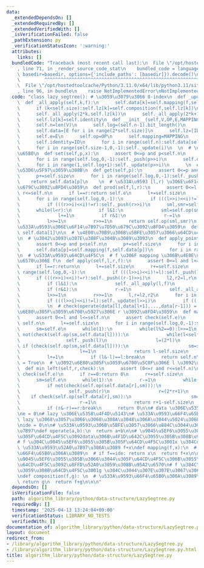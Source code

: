 ```yaml
---
data:
  _extendedDependsOn: []
  _extendedRequiredBy: []
  _extendedVerifiedWith: []
  _isVerificationFailed: false
  _pathExtension: py
  _verificationStatusIcon: ':warning:'
  attributes:
    links: []
  bundledCode: "Traceback (most recent call last):\n  File \"/opt/hostedtoolcache/Python/3.11.0/x64/lib/python3.11/site-packages/onlinejudge_verify/documentation/build.py\"\
    , line 71, in _render_source_code_stat\n    bundled_code = language.bundle(stat.path,\
    \ basedir=basedir, options={'include_paths': [basedir]}).decode()\n          \
    \         ^^^^^^^^^^^^^^^^^^^^^^^^^^^^^^^^^^^^^^^^^^^^^^^^^^^^^^^^^^^^^^^^^^^^^^^^^^^^^^^^^\n\
    \  File \"/opt/hostedtoolcache/Python/3.11.0/x64/lib/python3.11/site-packages/onlinejudge_verify/languages/python.py\"\
    , line 96, in bundle\n    raise NotImplementedError\nNotImplementedError\n"
  code: "class lazy_segtree(): # \u3059\u3079\u3066 0-index\n  def _update(self,k):self.data[k]=self.op(self.data[2*k],self.data[2*k+1])\n\
    \  def _all_apply(self,k,f):\n      self.data[k]=self.mapping(f,self.data[k])\n\
    \      if (k<self.size):self.lz[k]=self.composition(f,self.lz[k])\n  def _push(self,k):\n\
    \      self._all_apply(2*k,self.lz[k])\n      self._all_apply(2*k+1,self.lz[k])\n\
    \      self.lz[k]=self.identity\n  def __init__(self,V,OP,E,MAPPING,COMPOSITION,ID):\n\
    \      self.n=len(V)\n      self.log=(self.n-1).bit_length()\n      self.size=1<<self.log\n\
    \      self.data=[E for i in range(2*self.size)]\n      self.lz=[ID for i in range(self.size)]\n\
    \      self.e=E\n      self.op=OP\n      self.mapping=MAPPING\n      self.composition=COMPOSITION\n\
    \      self.identity=ID\n      for i in range(self.n):self.data[self.size+i]=V[i]\n\
    \      for i in range(self.size-1,0,-1):self._update(i)\n  \n  # \u4E00\u70B9\u66F4\
    \u65B0\n  def set(self,p,x):\n      assert 0<=p and p<self.n\n      p+=self.size\n\
    \      for i in range(self.log,0,-1):self._push(p>>i)\n      self.data[p]=x\n\
    \      for i in range(1,self.log+1):self._update(p>>i)\n      \n  # data[p] \u3092\
    \u53D6\u5F97\u3059\u308B\n  def get(self,p):\n      assert 0<=p and p<self.n\n\
    \      p+=self.size\n      for i in range(self.log,0,-1):self._push(p>>i)\n  \
    \    return self.data[p]\n    \n  # \u533A\u9593 [l,r) \u306E\u6F14\u7B97\u7D50\
    \u679C\u3092\u8FD4\u3059\n  def prod(self,l,r):\n      assert 0<=l and l<=r and\
    \ r<=self.n\n      if l==r:return self.e\n      l+=self.size\n      r+=self.size\n\
    \      for i in range(self.log,0,-1):\n          if (((l>>i)<<i)!=l):self._push(l>>i)\n\
    \          if (((r>>i)<<i)!=r):self._push(r>>i)\n      sml,smr=self.e,self.e\n\
    \      while(l<r):\n          if l&1:\n              sml=self.op(sml,self.data[l])\n\
    \              l+=1\n          if r&1:\n              r-=1\n              smr=self.op(self.data[r],smr)\n\
    \          l>>=1\n          r>>=1\n      return self.op(sml,smr)\n  \n  # \u5168\
    \u533A\u9593\u306E\u6F14\u7B97\u7D50\u679C\u3092\u8FD4\u3059\n  def all_prod(self):return\
    \ self.data[1]\n\n  # \u4E00\u70B9\u306B\u5BFE\u3057\u3066\u64CD\u4F5C\u3059\u308B\
    \n  # \u3042\u3093\u307E\u308F\u304B\u3089\u3093\n  def apply_point(self,p,f):\n\
    \      assert 0<=p and p<self.n\n      p+=self.size\n      for i in range(self.log,0,-1):self._push(p>>i)\n\
    \      self.data[p]=self.mapping(f,self.data[p])\n      for i in range(1,self.log+1):self._update(p>>i)\n\
    \n  # \u533A\u9593\u64CD\u4F5C\n  # f \u306F mapping \u306B\u4E0E\u3048\u308B\u5F15\
    \u6570\u306E f\n  def apply(self,l,r,f):\n      assert 0<=l and l<=r and r<=self.n\n\
    \      if l==r:return\n      l+=self.size\n      r+=self.size\n      for i in\
    \ range(self.log,0,-1):\n          if (((l>>i)<<i)!=l):self._push(l>>i)\n    \
    \      if (((r>>i)<<i)!=r):self._push((r-1)>>i)\n      l2,r2=l,r\n      while(l<r):\n\
    \          if (l&1):\n              self._all_apply(l,f)\n              l+=1\n\
    \          if (r&1):\n              r-=1\n              self._all_apply(r,f)\n\
    \          l>>=1\n          r>>=1\n      l,r=l2,r2\n      for i in range(1,self.log+1):\n\
    \          if (((l>>i)<<i)!=l):self._update(l>>i)\n          if (((r>>i)<<i)!=r):self._update((r-1)>>i)\n\
    \          \n  # check(operate(data[l],data[l+1],...,data[r-1])) = True\n  # \u3092\
    \u6E80\u305F\u3059\u6700\u5927\u306E r \u3092\u8FD4\u3059\n  def max_right(self,l,check):\n\
    \      assert 0<=l and l<=self.n\n      assert check(self.e)\n      if l==self.n:return\
    \ self.n\n      l+=self.size\n      for i in range(self.log,0,-1):self._push(l>>i)\n\
    \      sm=self.e\n      while(1):\n          while(l%2==0):l>>=1\n          if\
    \ not(check(self.op(sm,self.data[l]))):\n              while(l<self.size):\n \
    \                 self._push(l)\n                  l=(2*l)\n                 \
    \ if (check(self.op(sm,self.data[l]))):\n                      sm=self.op(sm,self.data[l])\n\
    \                      l+=1\n              return l-self.size\n          sm=self.op(sm,self.data[l])\n\
    \          l+=1\n          if (l&-l)==l:break\n      return self.n\n  \n  # check(operate(data[l],data[l+1],...,data[r-1]))\
    \ = True\n  # \u3092\u6E80\u305F\u3059\u6700\u5C0F\u306E l \u3092\u8FD4\u3059\n\
    \  def min_left(self,r,check):\n      assert (0<=r and r<=self.n)\n      assert\
    \ check(self.e)\n      if r==0:return 0\n      r+=self.size\n      for i in range(self.log,0,-1):self._push((r-1)>>i)\n\
    \      sm=self.e\n      while(1):\n          r-=1\n          while(r>1 and (r%2)):r>>=1\n\
    \          if not(check(self.op(self.data[r],sm))):\n              while(r<self.size):\n\
    \                  self._push(r)\n                  r=(2*r+1)\n              \
    \    if check(self.op(self.data[r],sm)):\n                      sm=self.op(self.data[r],sm)\n\
    \                      r-=1\n              return r+1-self.size\n          sm=self.op(self.data[r],sm)\n\
    \          if (r&-r)==r:break\n      return 0\n\n# data \u306E\u5358\u4F4D\u5143\
    \ne = 0\n# lazy \u306E\u5358\u4F4D\u5143\n# \u533A\u9593\u66F4\u65B0\u306A\u3089\
    \ lazy \u3068\u3057\u3066\u3068\u308A\u3048\u306A\u3044\u5024\u306B\u3059\u308B\
    \nide = 0\n\n# \u533A\u9593\u306B\u5BFE\u3057\u3066\u884C\u3044\u305F\u3044\u6F14\
    \u7B97\ndef operate(a,b):\n  return a+b\n\n# \u9045\u5EF6\u3055\u305B\u3066\u3044\
    \u305F\u64CD\u4F5C\u3092data\u306B\u4F1D\u642C\u3055\u305B\u308B\u95A2\u6570\n\
    # f \u304C\u9045\u5EF6\u3055\u305B\u305F\u64CD\u4F5C\u3001x \u304Cdata\n# ex.\
    \ \u533A\u9593\u52A0\u7B97\u306A\u3089 f+x\ndef mapping(f,x):\n  # \u533A\u9593\
    \u66F4\u65B0\u306A\u3089\n  # if f==ide: return x\n  return f+x\n\n# \u65E2\u306B\
    \u9045\u5EF6\u3055\u305B\u3066\u3044\u305F\u64CD\u4F5C\u306B\u3055\u3089\u306B\
    \u64CD\u4F5C\u3092\u8FFD\u52A0\u3059\u308B\u95A2\u6570\n# f \u304C\u8FFD\u52A0\
    \u3059\u308B\u64CD\u4F5C\u3001g \u304C\u3044\u307E\u307E\u3067\u306E\u64CD\u4F5C\
    \ndef composition(f,g): \n  # \u533A\u9593\u66F4\u65B0\u306A\u3089\n  # if f==ide:\
    \ return g\n  return f+g\n\n\n"
  dependsOn: []
  isVerificationFile: false
  path: algorithm_library/python/data-structure/LazySegtree.py
  requiredBy: []
  timestamp: '2025-04-13 13:24:04+09:00'
  verificationStatus: LIBRARY_NO_TESTS
  verifiedWith: []
documentation_of: algorithm_library/python/data-structure/LazySegtree.py
layout: document
redirect_from:
- /library/algorithm_library/python/data-structure/LazySegtree.py
- /library/algorithm_library/python/data-structure/LazySegtree.py.html
title: algorithm_library/python/data-structure/LazySegtree.py
---
```

